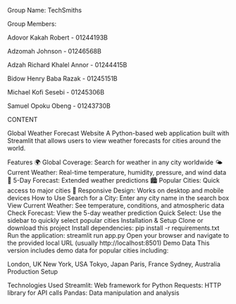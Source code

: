 Group Name: TechSmiths

Group Members:

Adovor Kakah Robert - 01244193B

Adzomah Johnson - 01246568B

Adzah Richard Khalel Annor - 01244415B

Bidow Henry Baba Razak - 01245151B

Michael Kofi Sesebi - 01245306B

Samuel Opoku Obeng - 01243730B

CONTENT

Global Weather Forecast Website
A Python-based web application built with Streamlit that allows users to view weather forecasts for cities around the world.

Features
🌍 Global Coverage: Search for weather in any city worldwide
🌤️ Current Weather: Real-time temperature, humidity, pressure, and wind data
📅 5-Day Forecast: Extended weather predictions
🏙️ Popular Cities: Quick access to major cities
📱 Responsive Design: Works on desktop and mobile devices
How to Use
Search for a City: Enter any city name in the search box
View Current Weather: See temperature, conditions, and atmospheric data
Check Forecast: View the 5-day weather prediction
Quick Select: Use the sidebar to quickly select popular cities
Installation & Setup
Clone or download this project
Install dependencies:
pip install -r requirements.txt
Run the application:
streamlit run app.py
Open your browser and navigate to the provided local URL (usually http://localhost:8501)
Demo Data
This version includes demo data for popular cities including:

London, UK
New York, USA
Tokyo, Japan
Paris, France
Sydney, Australia
Production Setup


Technologies Used
Streamlit: Web framework for Python
Requests: HTTP library for API calls
Pandas: Data manipulation and analysis



